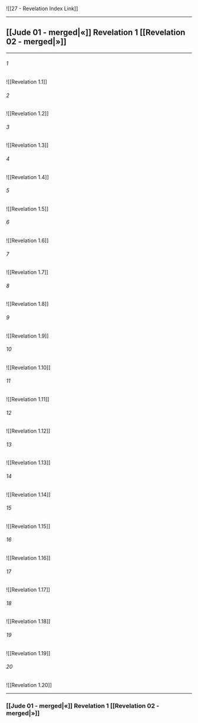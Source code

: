 ![[27 - Revelation Index Link]]

---
##  [[Jude 01 - merged|«]] Revelation 1 [[Revelation 02 - merged|»]]

---

###### 1
![[Revelation 1.1]] 

###### 2
![[Revelation 1.2]] 

###### 3
![[Revelation 1.3]] 

###### 4
![[Revelation 1.4]]

###### 5 
![[Revelation 1.5]] 

###### 6
![[Revelation 1.6]] 

###### 7
![[Revelation 1.7]] 

###### 8
![[Revelation 1.8]] 

###### 9
![[Revelation 1.9]] 

###### 10
![[Revelation 1.10]] 

###### 11
![[Revelation 1.11]] 

###### 12
![[Revelation 1.12]]

###### 13
![[Revelation 1.13]] 

###### 14
![[Revelation 1.14]] 

###### 15
![[Revelation 1.15]]

###### 16
![[Revelation 1.16]] 

###### 17
![[Revelation 1.17]]

###### 18
![[Revelation 1.18]] 

###### 19
![[Revelation 1.19]] 

###### 20
![[Revelation 1.20]]


---
###  [[Jude 01 - merged|«]] Revelation 1 [[Revelation 02 - merged|»]]